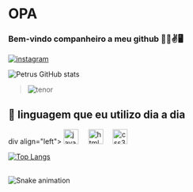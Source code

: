 # OPA
### Bem-vindo companheiro a meu github 🕺🏻✌️🖥️ 

[![instagram](https://img.shields.io/badge/Instagram-E4405F?style=for-the-badge&logo=instagram&logoColor=white)](https://www.instagram.com/petrus513801/)

![Petrus GitHub stats](https://github-readme-stats.vercel.app/api?username=petrus&show_icons=true&theme=tokyonight)

>![tenor](https://github.com/user-attachments/assets/83e99d4d-86bb-4881-adad-0f07bd46146e)


## 📖 linguagem que eu utilizo dia a dia
div align="left">
  <img src="https://cdn.jsdelivr.net/gh/devicons/devicon/icons/javascript/javascript-original.svg" height="30" alt="javascript logo"  />
  <img width="12" />
   <img src="https://cdn.jsdelivr.net/gh/devicons/devicon/icons/html5/html5-original.svg" height="30" alt="html5 logo"  />
  <img width="12" />
    <img src="https://cdn.jsdelivr.net/gh/devicons/devicon/icons/css3/css3-original.svg" height="30" alt="css3 logo"  />
  <img width="12" />

[![Top Langs](https://github-readme-stats.vercel.app/api/top-langs/?username=Petrusphp)](https://github.com/anuraghazra/github-readme-stats)
<br/>

<br clear="both">

<img src="https://raw.githubusercontent.com/maurodesouza/maurodesouza/output/snake.svg" alt="Snake animation" />
